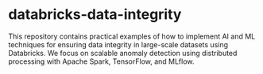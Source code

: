 # databricks-data-integrity
This repository contains practical examples of how to implement AI and ML techniques for ensuring data integrity in large-scale datasets using Databricks. We focus on scalable anomaly detection using distributed processing with Apache Spark, TensorFlow, and MLflow.
